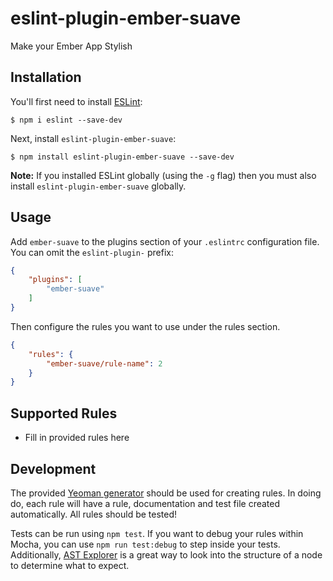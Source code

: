 # eslint-plugin-ember-suave

Make your Ember App Stylish

## Installation

You'll first need to install [ESLint](http://eslint.org):

```
$ npm i eslint --save-dev
```

Next, install `eslint-plugin-ember-suave`:

```
$ npm install eslint-plugin-ember-suave --save-dev
```

**Note:** If you installed ESLint globally (using the `-g` flag) then you must also install `eslint-plugin-ember-suave` globally.

## Usage

Add `ember-suave` to the plugins section of your `.eslintrc` configuration file. You can omit the `eslint-plugin-` prefix:

```json
{
    "plugins": [
        "ember-suave"
    ]
}
```


Then configure the rules you want to use under the rules section.

```json
{
    "rules": {
        "ember-suave/rule-name": 2
    }
}
```

## Supported Rules

* Fill in provided rules here




## Development

The provided [Yeoman generator](https://github.com/eslint/generator-eslint) should be used for creating rules.  In doing do, each rule will have a rule, documentation and test file created automatically.  All rules should be tested!

Tests can be run using `npm test`.  If you want to debug your rules within Mocha, you can use `npm run test:debug` to step inside your tests.  Additionally, [AST Explorer](https://astexplorer.net/) is a great way to look into the structure of a node to determine what to expect.
